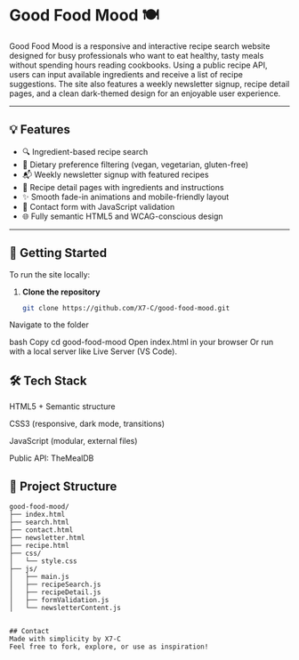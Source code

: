 # Good Food Mood 🍽️

Good Food Mood is a responsive and interactive recipe search website designed for busy professionals who want to eat healthy, tasty meals without spending hours reading cookbooks. Using a public recipe API, users can input available ingredients and receive a list of recipe suggestions. The site also features a weekly newsletter signup, recipe detail pages, and a clean dark-themed design for an enjoyable user experience.

---

## 💡 Features

- 🔍 Ingredient-based recipe search
- 🌱 Dietary preference filtering (vegan, vegetarian, gluten-free)
- 📬 Weekly newsletter signup with featured recipes
- 📖 Recipe detail pages with ingredients and instructions
- ✨ Smooth fade-in animations and mobile-friendly layout
- 🧪 Contact form with JavaScript validation
- 🌐 Fully semantic HTML5 and WCAG-conscious design

---

## 🚀 Getting Started

To run the site locally:

1. **Clone the repository**
   ```bash
   git clone https://github.com/X7-C/good-food-mood.git
Navigate to the folder

bash
Copy
cd good-food-mood
Open index.html in your browser
Or run with a local server like Live Server (VS Code).

## 🛠️ Tech Stack
HTML5 + Semantic structure

CSS3 (responsive, dark mode, transitions)

JavaScript (modular, external files)

Public API: TheMealDB

## 📁 Project Structure

```plaintext
good-food-mood/
├── index.html
├── search.html
├── contact.html
├── newsletter.html
├── recipe.html
├── css/
│   └── style.css
├── js/
│   ├── main.js
│   ├── recipeSearch.js
│   ├── recipeDetail.js
│   ├── formValidation.js
│   └── newsletterContent.js


## Contact
Made with simplicity by X7-C
Feel free to fork, explore, or use as inspiration!